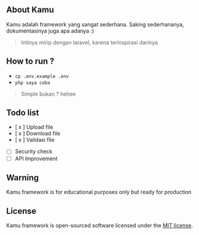 ## About Kamu

Kamu adalah framework yang sangat sederhana. Saking sederhananya, dokumentasinya juga apa adanya :)

> Intinya mirip dengan laravel, karena terinspirasi darinya

## How to run ?

- `cp .env.example .env`
- `php saya coba`

> Simple bukan ? hehee

## Todo list

- [ x ] Upload file
- [ x ] Download file
- [ x ] Validasi file
- [ ] Security check
- [ ] API Improvement

## Warning

Kamu framework is for educational purposes only but ready for production 

## License

Kamu framework is open-sourced software licensed under the [MIT license](https://opensource.org/licenses/MIT).
